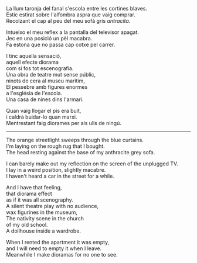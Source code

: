 La llum taronja del fanal s'escola entre les cortines blaves.  
Estic estirat sobre l'alfombra aspra que vaig comprar.  
Recolzant el cap al peu del meu sofà gris *antracita*.  
  
Intueixo el meu reflex a la pantalla del televisor apagat.  
Jec en una posició un pèl macabra.  
Fa estona que no passa cap cotxe pel carrer.  
  
I tinc aquella sensació,  
aquell efecte diorama  
com si fos tot escenografia.  
Una obra de teatre mut sense públic,  
ninots de cera al museu marítim,  
El pessebre amb figures enormes  
a l'església de l'escola.  
Una casa de nines dins l'armari.  
  
Quan vaig llogar el pis era buit,  
i caldrà buidar-lo quan marxi.  
Mentrestant faig diorames per als ulls de ningú.  
  
---  
The orange streetlight sweeps through the blue curtains.  
I'm laying on the rough rug that I bought.  
The head resting against the base of my anthracite grey sofa.  
  
I can barely make out my reflection on the screen of the unplugged TV.  
I lay in a weird position, slightly macabre.  
I haven't heard a car in the street for a while.  
  
And I have that feeling,  
that diorama effect  
as if it was all scenography.  
A silent theatre play with no audience,  
wax figurines in the museum,  
The nativity scene in the church  
of my old school.  
A dollhouse inside a wardrobe.  
  
When I rented the apartment it was empty,  
and I will need to empty it when I leave.  
Meanwhile I make dioramas for no one to see.  
